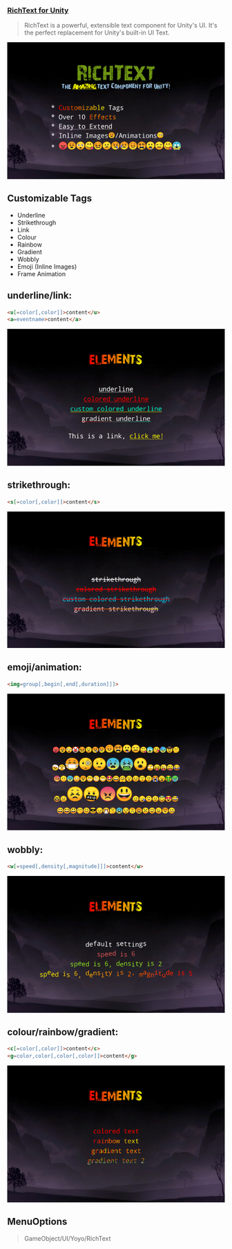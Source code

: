 ### [RichText for Unity](http://u3d.as/XK4) 
> RichText is a powerful, extensible text component for Unity's UI.
> It's the perfect replacement for Unity's built-in UI Text.

![RichText](/Screenshots/Screenshots-1.png)

## Customizable Tags

- Underline
- Strikethrough
- Link
- Colour
- Rainbow
- Gradient
- Wobbly
- Emoji (Inline Images)
- Frame Animation

## underline/link: 
```html
<u[=color[,color]]>content</u>
<a=eventname>content</a>
```
![RichText](/Screenshots/Screenshots-2.png)

## strikethrough:
```html
<s[=color[,color]]>content</s>
```
![RichText](/Screenshots/Screenshots-3.png)

## emoji/animation: 
```html
<img=group[,begin[,end[,duration]]]>
```
![RichText](/Screenshots/Screenshots-6.png)

## wobbly:
```html
<w[=speed[,density[,magnitude]]]>content</w>
```
![RichText](/Screenshots/Screenshots-5.png)

## colour/rainbow/gradient:
```html
<c[=color[,color]]>content</c>
<g=color,color[,color[,color]]>content</g>
```
![RichText](/Screenshots/Screenshots-4.png)

## MenuOptions
> GameObject/UI/Yoyo/RichText
